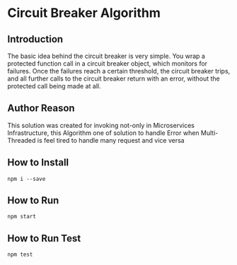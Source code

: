 # Circuit Breaker Algorithm

## Introduction
The basic idea behind the circuit breaker is very simple. You wrap a protected function call in a circuit breaker object, which monitors for failures. Once the failures reach a certain threshold, the circuit breaker trips, and all further calls to the circuit breaker return with an error, without the protected call being made at all.

## Author Reason
This solution was created for invoking not-only in Microservices Infrastructure, this Algorithm one of solution to handle Error when Multi-Threaded is feel tired to handle many request and vice versa

## How to Install
```npm i --save```

## How to Run
```npm start```

## How to Run Test
```npm test```
